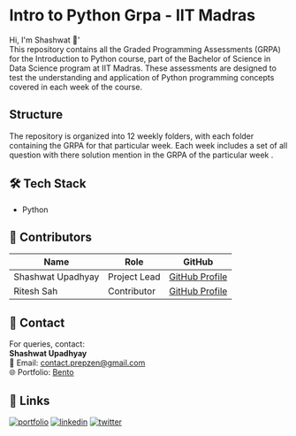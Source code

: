 ###

#  Intro to Python Grpa - IIT Madras 

Hi, I'm Shashwat 👋'    
This repository contains all the Graded Programming Assessments (GRPA) for the Introduction to Python course, part of the Bachelor of Science in Data Science program at IIT Madras. These assessments are designed to test the understanding and application of Python programming concepts covered in each week of the course.




## Structure
The repository is organized into 12 weekly folders, with each folder containing the GRPA for that particular week. Each week includes a set of all question with there solution  mention in the GRPA of the particular week .

## **🛠️ Tech Stack**
* Python 

## **📸 Contributors**

| Name | Role | GitHub |
| ----- | ----- | ----- |
| Shashwat Upadhyay | Project Lead | [GitHub Profile](https://github.com/shashwatology) |
| Ritesh Sah | Contributor | [GitHub Profile](https://github.com/riteshsah235)  |


## **📧 Contact**

For queries, contact:  
**Shashwat Upadhyay**  
📩 Email: contact.prepzen@gmail.com  
🌐 Portfolio:   [Bento ](https://bento.me/shashwatupadhyay)


## 🔗 Links

[![portfolio](https://img.shields.io/badge/my_portfolio-000?style=for-the-badge&logo=ko-fi&logoColor=white)](https://bento.me/shashwatupadhyay)
[![linkedin](https://img.shields.io/badge/linkedin-0A66C2?style=for-the-badge&logo=linkedin&logoColor=white)](https://www.linkedin.com/in/shashwat-upadhyay-13abb020b/)
[![twitter](https://img.shields.io/badge/twitter-1DA1F2?style=for-the-badge&logo=twitter&logoColor=white)](https://x.com/_Shashwatology)

